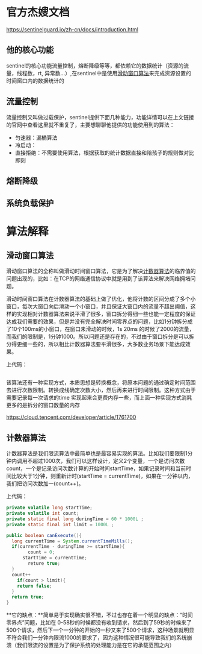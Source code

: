 # 官方杰嫂文档

https://sentinelguard.io/zh-cn/docs/introduction.html

## 他的核心功能

sentinel的核心功能流量控制，熔断降级等等，都依赖它的数据统计（资源的流量，线程数，rt, 异常数...）,在sentinel中是使用[滑动窗口算法](#滑动窗口算法)来完成资源设置的时间窗口内的数据统计的

## 流量控制

流量控制又叫做过载保护，sentinel提供下面几种能力，功能详情可以在上文链接的官网中查看这里就不重复了，主要想聊聊他提供的功能使用到的算法：

* 匀速器：漏桶算法
* 冷启动：
* 直接拒绝：不需要使用算法，根据获取的统计数据直接和陪孩子的规则做对比即刻

## 熔断降级



## 系统负载保护



# 算法解释

## 滑动窗口算法

滑动窗口算法的全称叫做滑动时间窗口算法，它是为了解决[计数器算法](#计数器算法)的临界值的问题出现的，比如：在TCP的网络通信协议中就是用到了该算法来解决网络拥堵问题。

滑动时间窗口算法在计数器算法的基础上做了优化，他将计数的区间分成了多个小窗口，每次大窗口向后滑动一个小窗口，并且保证大窗口内的流量不超出阈值，这样的实现相对计数器算法来说平滑了很多，窗口拆分得细一些也能一定程度的保证达成我们需要的效果，但是并没有完全解决时间零界点的问题，比如1分钟拆分成了10个100ms的小窗口，在窗口未滑动的时候，1s 20ms 的时候了2000的流量，而我们的限制是，1分钟1000。所以问题还是存在的，不过由于窗口拆分是可以拆分得更细一些的，所以相比计数器算法要平滑很多，大多数业务场景下能达成效果。

上代码：

```java

```

该算法还有一种实现方式，本质思想是转换概念，将原本问题的通过确定时间范围去进行次数限制。转换成线确定次数大小，然后再来进行时间限制。这种方式由于需要记录每一次请求的time 实现起来会更费内存一些，而上面一种实现方式消耗更多的是拆分的窗口数量的内存

https://cloud.tencent.com/developer/article/1761700

## 计数器算法

计数器算法是我们限流算法中最简单也是最容易实现的算法。比如我们要限制1分钟内调用不超过1000次，我们可以这样设计，定义2个变量，一个是访问次数count，一个是记录访问次数计算的开始时间startTime，如果记录时间和当前时间比较大于1分钟，则重新计时(startTime = currentTime)，如果在一分钟以内，我们把访问次数加一(count++)。

上代码：

```java
private volatile long startTime;
private volatile int count;
private static final long duringTime = 60 * 1000L ;
private static final int limit = 1000L ;

public boolean canExecute(){
  long currentTime = System.currentTimeMills();
  if(currentTime - duringTime >= startTime){
    	count = 0;
      startTime = currentTime;
    	reture true;
  }
  count++
	if(count > limit){
    return false;
  }
  return true;
}
```

**它的缺点：**简单易于实现确实很不错，不过也存在着一个明显的缺点：“时间零界点”问题，比如在 0-58秒的时候都没有收到请求，然后到了59秒的时候来了500个请求，然后下一个一分钟的开始的一秒又来了500个请求，这种场景就明显不符合我们一分钟内限流1000的要求了，因为这种情况很可能导致我们的系统崩溃（我们限流的设置是为了保护系统的处理能力是在它的承载范围之内）